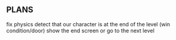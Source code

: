 ## PLANS

fix physics
detect that our character is at the end of the level (win condition/door)
show the end screen or go to the next level
